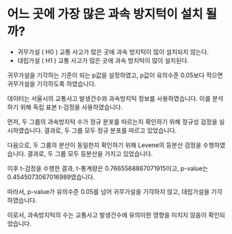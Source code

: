 # 어느 곳에 가장 많은 과속 방지턱이 설치 될까? 

- 귀무가설 ( H0 ) 교통 사고가 많은 곳에 과속 방지턱이 많이 설치되지 않는다.
- 대립가설 ( H1 ) 교통 사고가 많은 곳에 과속 방지턱이 많이 설치된다.

귀무가설을 기각하는 기준이 되는 p값을 설정하였고, p값이 유의수준 0.05보다 작으면 귀무가설을 기각하도록 하였습니다.

데이터는 서울시의 교통사고 발생건수와 과속방지턱 정보를 사용하였습니다. 이를 분석하기 위해 독립 표본 t-검정을 사용하였습니다.

먼저, 두 그룹의 과속방지턱 수가 정규 분포를 따르는지 확인하기 위해 정규성 검정을 실시하였습니다. 결과로, 두 그룹 모두 정규 분포를 따르고 있었습니다.

다음으로, 두 그룹의 분산이 동일한지 확인하기 위해 Levene의 등분산 검정을 수행하였습니다. 결과로, 두 그룹 모두 등분산을 가지고 있었습니다.

이후 t-검정을 수행한 결과, t-통계량은 0.7665568867071915이고, p-value는 0.4545073067016989였습니다.

따라서, p-value가 유의수준 0.05를 넘어 귀무가설을 기각하지 않고, 대립가설을 기각하였습니다.

 이로서, 과속방지턱의 수는 교통사고 발생건수에 유의미한 영향을 미치지 않음이 확인되었습니다.

